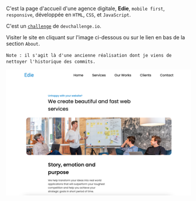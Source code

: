 C'est la page d'accueil d'une agence digitale, **Edie**, `mobile first`, `responsive`, développée en `HTML`, `CSS`, et `JavaScript`.

C'est un <a href="https://devchallenges.io/challenges/xobQBuf8zWWmiYMIAZe0">`challenge`</a> de `devchallenge.io`.

Visiter le site en cliquant sur l'image ci-dessous ou sur le lien en bas de la section `About`.

`Note : il s'agit là d'une ancienne réalisation dont je viens de nettoyer l'historique des commits.`

<a href = "https://yousoumar.github.io/edie/"><img src = "images/screenshot.png"></img></a>
